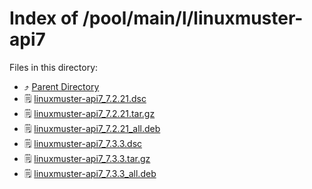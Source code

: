 
# Index of /pool/main/l/linuxmuster-api7
Files in this directory:
- ⤴ [Parent Directory](../)
- 🗒 [linuxmuster-api7_7.2.21.dsc](linuxmuster-api7_7.2.21.dsc)
- 🗒 [linuxmuster-api7_7.2.21.tar.gz](linuxmuster-api7_7.2.21.tar.gz)
- 🗒 [linuxmuster-api7_7.2.21_all.deb](linuxmuster-api7_7.2.21_all.deb)
- 🗒 [linuxmuster-api7_7.3.3.dsc](linuxmuster-api7_7.3.3.dsc)
- 🗒 [linuxmuster-api7_7.3.3.tar.gz](linuxmuster-api7_7.3.3.tar.gz)
- 🗒 [linuxmuster-api7_7.3.3_all.deb](linuxmuster-api7_7.3.3_all.deb)
